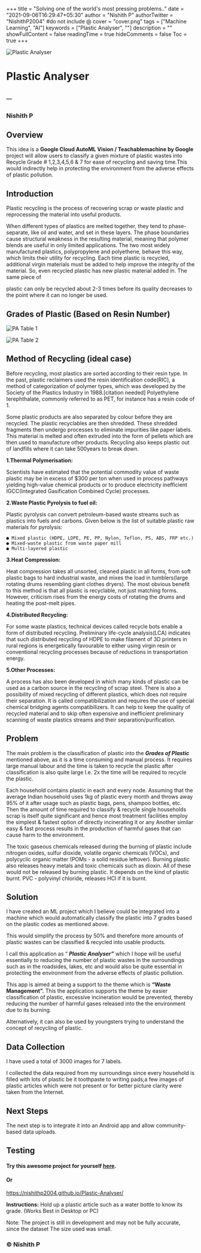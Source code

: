 +++
title = "Solving one of the world's most pressing problems.."
date = "2021-09-06T16:29:47+05:30"
author = "Nishith P"
authorTwitter = "NishithP2004" #do not include @
cover = "cover.png"
tags = ["Machine Learning", "AI"]
keywords = ["Plastic Analyser", ""]
description = ""
showFullContent = false
readingTime = true
hideComments = false
Toc = true
+++

![Plastic Analyser](/images/Plastic_Analyser.png)

# Plastic Analyser

## ─

### Nishith P

## Overview

This idea is a **Google Cloud AutoML Vision / Teachablemachine by Google** project
will allow users to classify a given mixture of plastic wastes into Recycle Grade #
1,2,3,4,5,6 & 7 for ease of recycling and saving time.This would indirectly help in
protecting the environment from the adverse effects of plastic pollution.

## Introduction

Plastic recycling is the process of recovering scrap or waste plastic and reprocessing the
material into useful products.

When different types of plastics are melted together, they tend to phase-separate, like
oil and water, and set in these layers. The phase boundaries cause structural weakness
in the resulting material, meaning that polymer blends are useful in only limited
applications. The two most widely manufactured plastics, polypropylene and
polyethene, behave this way, which limits their utility for recycling. Each time plastic is
recycled, additional virgin materials must be added to help improve the integrity of the
material. So, even recycled plastic has new plastic material added in. The same piece of


plastic can only be recycled about 2-3 times before its quality decreases to the point
where it can no longer be used.

## Grades of Plastic (Based on Resin Number)

![PA Table 1](/images/PA_Table_1.png)

![PA Table 2](/images/PA_Table_2.png)

## Method of Recycling (ideal case)

Before recycling, most plastics are sorted according to their resin type. In the past,
plastic reclaimers used the resin identification code(RIC), a method of categorization of
polymer types, which was developed by the Society of the Plastics Industry in
1988.[citation needed] Polyethylene terephthalate, commonly referred to as PET, for
instance has a resin code of 1.

Some plastic products are also separated by colour before they are recycled. The plastic
recyclables are then shredded. These shredded fragments then undergo processes to
eliminate impurities like paper labels. This material is melted and often extruded into
the form of pellets which are then used to manufacture other products. Recycling also
keeps plastic out of landfills where it can take 500years to break down.


**1.Thermal Polymerisation:**

Scientists have estimated that the potential commodity value of waste plastic may be in
excess of $300 per ton when used in process pathways yielding high-value chemical
products or to produce electricity inefficient IGCC(Integrated Gasification Combined
Cycle) processes.

**2.Waste Plastic Pyrolysis to fuel oil:**

Plastic pyrolysis can convert petroleum-based waste streams such as plastics into fuels
and carbons.
Given below is the list of suitable plastic raw materials for pyrolysis:

```
● Mixed plastic (HDPE, LDPE, PE, PP, Nylon, Teflon, PS, ABS, FRP etc.)
● Mixed-waste plastic from waste paper mill
● Multi-layered plastic
```
**3.Heat Compression:**

Heat compression takes all unsorted, cleaned plastic in all forms, from soft plastic bags
to hard industrial waste, and mixes the load in tumblers(large rotating drums
resembling giant clothes dryers). The most obvious benefit to this method is that all
plastic is recyclable, not just matching forms. However, criticism rises from the energy
costs of rotating the drums and heating the post-melt pipes.

**4.Distributed Recycling:**

For some waste plastics, technical devices called recycle bots enable a form of
distributed recycling. Preliminary life-cycle analysis(LCA) indicates that such distributed
recycling of HDPE to make filament of 3D printers in rural regions is energetically
favourable to either using virgin resin or conventional recycling processes because of
reductions in transportation energy.

**5.Other Processes:**

A process has also been developed in which many kinds of plastic can be used as a
carbon source in the recycling of scrap steel. There is also a possibility of mixed
recycling of different plastics, which does not require their separation. It is called
compatibilization and requires the use of special chemical bridging agents compatibilizers.
It can help to keep the quality of recycled material and to skip often expensive and
inefficient preliminary scanning of waste plastics streams and their
separation/purification.

## Problem

The main problem is the classification of plastic into the **_Grades of Plastic_** mentioned
above, as it is a time consuming and manual process. It requires large manual labour
and the time is taken to recycle the plastic after classification is also quite large I.e. 2x the
time will be required to recycle the plastic.


Each household contains plastic in each and every node. Assuming that the average
Indian household uses 1kg of plastic every month and throws away 95% of it after usage
such as plastic bags, pens, shampoo bottles, etc. Then the amount of time required to
classify & recycle single households scrap is itself quite significant and hence most
treatment facilities employ the simplest & fastest option of directly incinerating it or any
Another similar easy & fast process results in the production of harmful gases that
can cause harm to the environment.

The toxic gaseous chemicals released during the burning of plastic include nitrogen oxides,
sulfur dioxide, volatile organic chemicals (VOCs), and polycyclic organic matter (POMs - a
solid residue leftover). Burning plastic also releases heavy metals and toxic chemicals
such as dioxin.
All of these would not be released by burning plastic. It depends on the kind of plastic
burnt.
PVC - polyvinyl chloride, releases HCl if it is burnt.

## Solution

I have created an ML project which I believe could be integrated into a machine which
would automatically classify the plastic into 7 grades based on the plastic codes as
mentioned above.

This would simplify the process by 50% and therefore more amounts of plastic wastes
can be classified & recycled into usable products.

I call this application as “ **_Plastic Analyser”_** which I hope will be useful essentially to
reducing the number of plastic wastes in the surroundings such as in the roadsides,
lakes, etc and would also be quite essential in protecting the environment from the
adverse effects of plastic pollution.

This app is aimed at being a support to the theme which is **“Waste Management”.** This
the application supports the theme by easier classification of plastic, excessive incineration
would be prevented, thereby reducing the number of harmful gases released into the
the environment due to its burning.

Alternatively, it can also be used by youngsters trying to understand the concept of
recycling of plastic.

## Data Collection

I have used a total of 3000 images for 7 labels.

I collected the data required from my surroundings since every household is filled with
lots of plastic be it toothpaste to writing pads;a few images of plastic articles which were
not present or for better picture clarity were taken from the Internet.


## Next Steps

The next step is to integrate it into an Android app and allow community-based data
uploads.

## Testing

#### Try this awesome project for yourself [here](https://nishithp.tech/Plastic-Analyser/).

#### Or

https://nishithp2004.github.io/Plastic-Analyser/

**Instructions:** Hold up a plastic article such as a water bottle to know its grade. (Works
Best in Desktop or PC)

Note: The project is still in development and may not be fully accurate, since the dataset
The size used was small.

### © Nishith P
